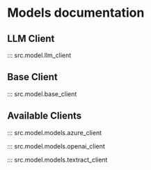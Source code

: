 # Models documentation

## LLM Client

::: src.model.llm_client

## Base Client

::: src.model.base_client

## Available Clients

::: src.model.models.azure_client

::: src.model.models.openai_client

::: src.model.models.textract_client